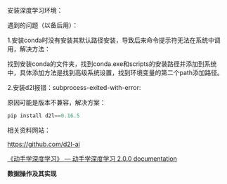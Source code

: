 安装深度学习环境：

遇到的问题（以备后用）：

1.安装conda时没有安装其默认路径安装，导致后来命令提示符无法在系统中调用，解决方法：

找到安装conda的文件夹，找到conda.exe和scripts的安装路径并添加到系统中，具体添加方法是找到高级系统设置，找到环境变量的第二个path添加路径。

2.安装d2l报错：subprocess-exited-with-error:

原因可能是版本不兼容，解决方案：

```python
pip install d2l==0.16.5
```
相关资料网站：

https://github.com/d2l-ai

[《动手学深度学习》 — 动手学深度学习 2.0.0 documentation](http://zh-v2.d2l.ai/)



**数据操作及其实现**




